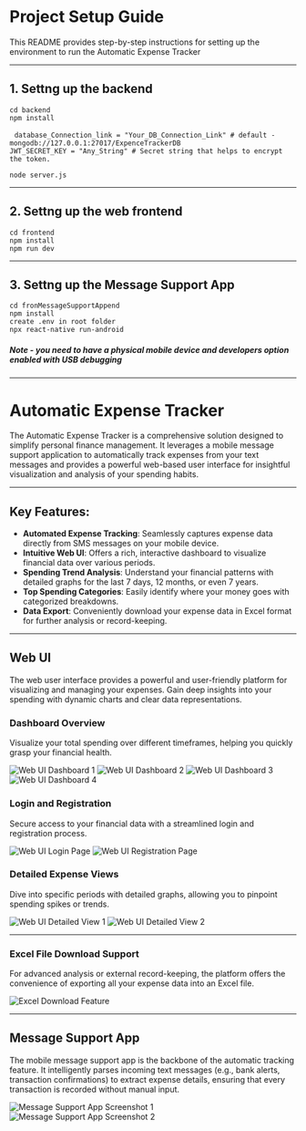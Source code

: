 # Project Setup Guide

This README provides step-by-step instructions for setting up the environment to run the Automatic Expense Tracker

---
## 1. Settng up the backend
```
cd backend
npm install
```
<pre lang="markdown"> <code>database_Connection_link = "Your_DB_Connection_Link" # default - mongodb://127.0.0.1:27017/ExpenceTrackerDB
JWT_SECRET_KEY = "Any_String" # Secret string that helps to encrypt the token. </code></pre>
```
node server.js
```
---
## 2. Settng up the web frontend
```
cd frontend
npm install
npm run dev
```
---
## 3. Settng up the Message Support App 
```
cd fronMessageSupportAppend
npm install
create .env in root folder
npx react-native run-android
```
##### Note - you need to have a physical mobile device and developers option enabled with USB debugging
---

# Automatic Expense Tracker

The Automatic Expense Tracker is a comprehensive solution designed to simplify personal finance management. It leverages a mobile message support application to automatically track expenses from your text messages and provides a powerful web-based user interface for insightful visualization and analysis of your spending habits.

---

## Key Features:

*   **Automated Expense Tracking**: Seamlessly captures expense data directly from SMS messages on your mobile device.
*   **Intuitive Web UI**: Offers a rich, interactive dashboard to visualize financial data over various periods.
*   **Spending Trend Analysis**: Understand your financial patterns with detailed graphs for the last 7 days, 12 months, or even 7 years.
*   **Top Spending Categories**: Easily identify where your money goes with categorized breakdowns.
*   **Data Export**: Conveniently download your expense data in Excel format for further analysis or record-keeping.

---

## Web UI

The web user interface provides a powerful and user-friendly platform for visualizing and managing your expenses. Gain deep insights into your spending with dynamic charts and clear data representations.

### Dashboard Overview

Visualize your total spending over different timeframes, helping you quickly grasp your financial health.

![Web UI Dashboard 1](Readme_Images/L1.png)
![Web UI Dashboard 2](Readme_Images/L2.png)
![Web UI Dashboard 3](Readme_Images/L3.png)
![Web UI Dashboard 4](Readme_Images/L4.png)

### Login and Registration

Secure access to your financial data with a streamlined login and registration process.

![Web UI Login Page](Readme_Images/LO1.png)
![Web UI Registration Page](Readme_Images/R.png)

### Detailed Expense Views

Dive into specific periods with detailed graphs, allowing you to pinpoint spending spikes or trends.

![Web UI Detailed View 1](Readme_Images/D1.png)
![Web UI Detailed View 2](Readme_Images/D2-1.png)

---

### Excel File Download Support

For advanced analysis or external record-keeping, the platform offers the convenience of exporting all your expense data into an Excel file.

![Excel Download Feature](Readme_Images/D3.png)

---

## Message Support App

The mobile message support app is the backbone of the automatic tracking feature. It intelligently parses incoming text messages (e.g., bank alerts, transaction confirmations) to extract expense details, ensuring that every transaction is recorded without manual input.

![Message Support App Screenshot 1](Readme_Images/RM-L.jpeg)
![Message Support App Screenshot 2](Readme_Images/RN-M.jpeg)
